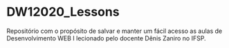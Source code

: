 # DW12020_Lessons

Repositório com o propósito de salvar e manter um fácil acesso as aulas de Desenvolvimento WEB I lecionado pelo docente Dênis Zaniro no IFSP. 
